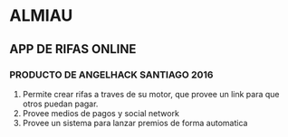 # ALMIAU

## APP DE RIFAS ONLINE 
### PRODUCTO DE ANGELHACK SANTIAGO 2016
1. Permite crear rifas a traves de su motor, que provee un link para que otros puedan pagar.
2. Provee medios de pagos y social network
3. Provee un sistema para lanzar premios de forma automatica

